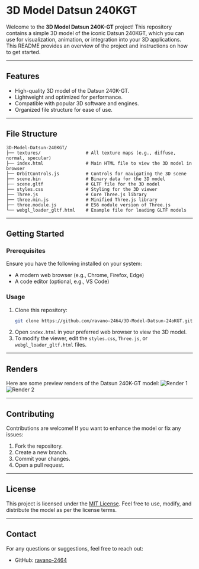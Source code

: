 # 3D Model Datsun 240KGT

Welcome to the **3D Model Datsun 240K-GT** project! This repository contains a simple 3D model of the iconic Datsun 240KGT, which you can use for visualization, animation, or integration into your 3D applications. This README provides an overview of the project and instructions on how to get started.

---

## Features
- High-quality 3D model of the Datsun 240K-GT.
- Lightweight and optimized for performance.
- Compatible with popular 3D software and engines.
- Organized file structure for ease of use.

---

## File Structure
```
3D-Model-Datsun-240KGT/
├── textures/                 # All texture maps (e.g., diffuse, normal, specular)
├── index.html                # Main HTML file to view the 3D model in browser
├── OrbitControls.js          # Controls for navigating the 3D scene
├── scene.bin                 # Binary data for the 3D model
├── scene.gltf                # GLTF file for the 3D model
├── styles.css                # Styling for the 3D viewer
├── Three.js                  # Core Three.js library
├── three.min.js              # Minified Three.js library
├── three.module.js           # ES6 module version of Three.js
└── webgl_loader_gltf.html    # Example file for loading GLTF models
```

---

## Getting Started

### Prerequisites
Ensure you have the following installed on your system:
- A modern web browser (e.g., Chrome, Firefox, Edge)
- A code editor (optional, e.g., VS Code)

### Usage
1. Clone this repository:
   ```bash
   git clone https://github.com/ravano-2464/3D-Model-Datsun-24oKGT.git
   ```
2. Open `index.html` in your preferred web browser to view the 3D model.
3. To modify the viewer, edit the `styles.css`, `Three.js`, or `webgl_loader_gltf.html` files.

---

## Renders
Here are some preview renders of the Datsun 240K-GT model:
![Render 1](renders/render1.png)
![Render 2](renders/render2.png)

---

## Contributing
Contributions are welcome! If you want to enhance the model or fix any issues:
1. Fork the repository.
2. Create a new branch.
3. Commit your changes.
4. Open a pull request.

---

## License
This project is licensed under the [MIT License](LICENSE). Feel free to use, modify, and distribute the model as per the license terms.

---

## Contact
For any questions or suggestions, feel free to reach out:
- GitHub: [ravano-2464](https://github.com/ravano-2464)